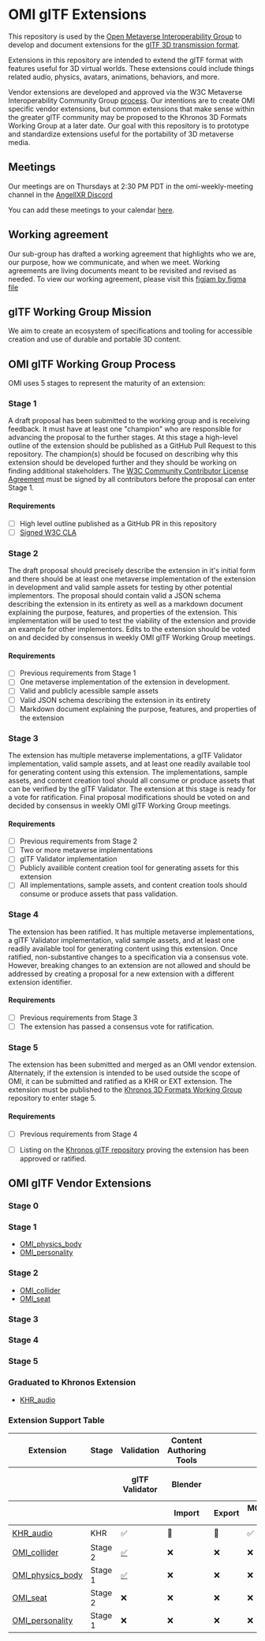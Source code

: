 # OMI glTF Extensions

This repository is used by the [Open Metaverse Interoperability Group](https://github.com/omigroup/OMI) to develop and document extensions for the [glTF 3D transmission format](https://github.com/KhronosGroup/glTF/blob/master/specification/2.0/README.md).

Extensions in this repository are intended to extend the glTF format with features useful for 3D virtual worlds. These extensions could include things related audio, physics, avatars, animations, behaviors, and more.

Vendor extensions are developed and approved via the W3C Metaverse Interoperability Community Group [process](https://github.com/omigroup/OMI/blob/main/PROCESS.md). Our intentions are to create OMI specific vendor extensions, but common extensions that make sense within the greater glTF community may be proposed to the Khronos 3D Formats Working Group at a later date. Our goal with this repository is to prototype and standardize extensions useful for the portability of 3D metaverse media.

## Meetings

Our meetings are on Thursdays at 2:30 PM PDT in the omi-weekly-meeting channel in the [AngellXR Discord](https://discord.gg/NJtT9grz5E)

You can add these meetings to your calendar [here](https://calendar.google.com/calendar/u/1?cid=Y18wZHB1Z2Y5ZjgzZXE0cWVrbWI2b21xYmptZ0Bncm91cC5jYWxlbmRhci5nb29nbGUuY29t).

## Working agreement 

Our sub-group has drafted a working agreement that highlights who we are, our purpose, how we communicate, and when we meet. Working agreements are living documents meant to be revisited and revised as needed. To view our working agreement, please visit this [figjam by figma file](https://www.figma.com/file/ns8eBTPfq330lZR3DfsOvD/OMI-gLTFgroup-WorkingAgreement?node-id=0%3A1)

## glTF Working Group Mission

We aim to create an ecosystem of specifications and tooling for accessible creation and use of durable and portable 3D content.

## OMI glTF Working Group Process

OMI uses 5 stages to represent the maturity of an extension:

### Stage 1

A draft proposal has been submitted to the working group and is receiving feedback. It must have at least one "champion" who are responsible for advancing the proposal to the further stages. At this stage a high-level outline of the extension should be published as a GitHub Pull Request to this repository. The champion(s) should be focused on describing why this extension should be developed further and they should be working on finding additional stakeholders. The [W3C Community Contributor License Agreement](https://www.w3.org/community/about/process/cla/) must be signed by all contributors before the proposal can enter Stage 1.

#### Requirements

- [ ] High level outline published as a GitHub PR in this repository
- [ ] [Signed W3C CLA](https://www.w3.org/community/about/process/cla/)

### Stage 2

The draft proposal should precisely describe the extension in it's initial form and there should be at least one metaverse implementation of the extension in development and valid sample assets for testing by other potential implementors. The proposal should contain valid a JSON schema describing the extension in its entirety as well as a markdown document explaining the purpose, features, and properties of the extension. This implementation will be used to test the viability of the extension and provide an example for other implementors. Edits to the extension should be voted on and decided by consensus in weekly OMI glTF Working Group meetings.

#### Requirements

- [ ] Previous requirements from Stage 1
- [ ] One metaverse implementation of the extension in development.
- [ ] Valid and publicly acessible sample assets
- [ ] Valid JSON schema describing the extension in its entirety
- [ ] Markdown document explaining the purpose, features, and properties of the extension

### Stage 3

The extension has multiple metaverse implementations, a glTF Validator implementation, valid sample assets, and at least one readily available tool for generating content using this extension. The implementations, sample assets, and content creation tool should all consume or produce assets that can be verified by the glTF Validator. The extension at this stage is ready for a vote for ratification. Final proposal modifications should be voted on and decided by consensus in weekly OMI glTF Working Group meetings.


#### Requirements

- [ ] Previous requirements from Stage 2
- [ ] Two or more metaverse implementations
- [ ] glTF Validator implementation
- [ ] Publicly availible content creation tool for generating assets for this extension
- [ ] All implementations, sample assets, and content creation tools should consume or produce assets that pass validation.

### Stage 4

The extension has been ratified. It has multiple metaverse implementations, a glTF Validator implementation, valid sample assets, and at least one readily available tool for generating content using this extension. Once ratified, non-substantive changes to a specification via a consensus vote. However, breaking changes to an extension are not allowed and should be addressed by creating a proposal for a new extension with a different extension identifier.

#### Requirements

- [ ] Previous requirements from Stage 3
- [ ] The extension has passed a consensus vote for ratification.

### Stage 5

The extension has been submitted and merged as an OMI vendor extension. Alternately, if the extension is intended to be used outside the scope of OMI, it can be submitted and ratified as a KHR or EXT extension. The extension must be published to the [Khronos 3D Formats Working Group](https://github.com/KhronosGroup/glTF) repository to enter stage 5.

#### Requirements

- [ ] Previous requirements from Stage 4
- [ ] Listing on the [Khronos glTF repository](https://github.com/KhronosGroup/glTF/tree/main/extensions) proving the extension has been approved or ratified.


## OMI glTF Vendor Extensions

### Stage 0

### Stage 1
- [OMI_physics_body](extensions/2.0/OMI_physics_body/README.md)
- [OMI_personality](extensions/2.0/OMI_personality/README.md)

### Stage 2
- [OMI_collider](extensions/2.0/OMI_collider/README.md)
- [OMI_seat](extensions/2.0/OMI_seat/README.md)

### Stage 3

### Stage 4

### Stage 5

### Graduated to Khronos Extension
- [KHR_audio](https://github.com/KhronosGroup/glTF/pull/2137)

### Extension Support Table

<table>
  <thead>
    <tr>
      <th>Extension</th>
      <th>Stage</th>
      <th>Validation</th>
      <th>Content Authoring Tools</th>
      <th>&nbsp;</th>
      <th>&nbsp;</th>
      <th>Game / Rendering Engines</th>
      <th>&nbsp;</th>
      <th>&nbsp;</th>
      <th>&nbsp;</th>
      <th>&nbsp;</th>
      <th>&nbsp;</th>
      <th>&nbsp;</th>
      <th>&nbsp;</th>
      <th>&nbsp;</th>
      <th>&nbsp;</th>
      <th>Applications / Metaverse Clients</th>
    </tr>
    <tr>
      <th>&nbsp;</th>
      <th>&nbsp;</th>
      <th>glTF Validator</th>
      <th>Blender</th>
      <th>&nbsp;</th>
      <th>omi-gltf-transform</th>
      <th>Three.js</th>
      <th>&nbsp;</th>
      <th>Godot</th>
      <th>&nbsp;</th>
      <th>&nbsp;</th>
      <th>&nbsp;</th>
      <th>Unity</th>
      <th>&nbsp;</th>
      <th>&nbsp;</th>
      <th>&nbsp;</th>
      <th>Third Room</th>
      <th>Three Object Viewer </th>
    </tr>
    <tr>
      <th>&nbsp;</th>
      <th>&nbsp;</th>
      <th>&nbsp;</th>
      <th>Import</th>
      <th>Export</th>
      <th>MOZ_hubs_components -> OMI</th>
      <th>Loader</th>
      <th>Exporter</th>
      <th>Runtime Import</th>
      <th>Runtime Export</th>
      <th>Editor Import</th>
      <th>Editor Export</th>
      <th>Runtime Import</th>
      <th>Runtime Export</th>
      <th>Editor Import</th>
      <th>Editor Export</th>
      <th>&nbsp;</th>
    </tr>
  </thead>
  <tbody>
    <tr>
      <td>
        <a href="https://github.com/KhronosGroup/glTF/pull/2137">
          KHR_audio
        </a>
      </td>
      <td>KHR</td>
      <td>✅</td>
      <td>🚧</td>
      <td>🚧</td>
      <td>✅</td>
      <td>✅</td>
      <td>❌</td>
      <td>❓</td>
      <td>❓</td>
      <td>❓</td>
      <td>❓</td>
      <td>❓</td>
      <td>❓</td>
      <td>❓</td>
      <td>❓</td>
      <td>🚧</td>
      <td>✅</td>
    </tr>
    <tr>
      <td>
        <a href="https://github.com/omigroup/gltf-extensions/tree/main/extensions/2.0/OMI_collider">
          OMI_collider
        </a>
      </td>
      <td>Stage 2</td>
      <td><a href="https://github.com/KhronosGroup/glTF-Validator/pull/202">✅</a></td>
      <td>❌</td>
      <td>❌</td>
      <td>❌</td>
      <td>❌</td>
      <td>❌</td>
      <td><a href="https://github.com/godotengine/godot/pull/69266">✅</a></td>
      <td><a href="https://github.com/godotengine/godot/pull/69266">✅</a></td>
      <td><a href="https://github.com/godotengine/godot/pull/69266">✅</a></td>
      <td><a href="https://github.com/godotengine/godot/pull/69266">✅</a></td>
      <td>❌</td>
      <td>❌</td>
      <td>❌</td>
      <td>❌</td>
      <td><a href="https://github.com/matrix-org/thirdroom-unity-exporter/blob/main/Runtime/Scripts/OMI_collider/OMI_ColliderExtension.cs">🚧</a></td>
    </tr>
    <tr>
      <td>
        <a href="https://github.com/omigroup/gltf-extensions/tree/main/extensions/2.0/OMI_physics_body">
          OMI_physics_body
        </a>
      </td>
      <td>Stage 1</td>
      <td><a href="https://github.com/aaronfranke/glTF-Validator/tree/omi_physics_body">✅</a></td>
      <td>❌</td>
      <td>❌</td>
      <td>❌</td>
      <td>❌</td>
      <td>❌</td>
      <td><a href="https://github.com/godotengine/godot/pull/69266">✅</a></td>
      <td><a href="https://github.com/godotengine/godot/pull/69266">✅</a></td>
      <td><a href="https://github.com/godotengine/godot/pull/69266">✅</a></td>
      <td><a href="https://github.com/godotengine/godot/pull/69266">✅</a></td>
      <td>❌</td>
      <td>❌</td>
      <td>❌</td>
      <td>❌</td>
      <td>❌</td>
    </tr>
    <tr>
      <td>
        <a href="https://github.com/omigroup/gltf-extensions/tree/main/extensions/2.0/OMI_seat">
          OMI_seat
        </a>
      </td>
      <td>Stage 2</td>
      <td>❌</td>
      <td>❌</td>
      <td>❌</td>
      <td>❌</td>
      <td>❌</td>
      <td>❌</td>
      <td>🚧</td>
      <td>❌</td>
      <td>🚧</td>
      <td>❌</td>
      <td>❌</td>
      <td>❌</td>
      <td>❌</td>
      <td>❌</td>
      <td>❌</td>
    </tr>
    <tr>
      <td>
        <a href="https://github.com/omigroup/gltf-extensions/tree/main/extensions/2.0/OMI_personality">
          OMI_personality
        </a>
      </td>
      <td>Stage 1</td>
      <td>❌</td>
      <td>❌</td>
      <td>❌</td>
      <td>❌</td>
      <td>❌</td>
      <td>❌</td>
      <td>❌</td>
      <td>❌</td>
      <td>❌</td>
      <td>❌</td>
      <td>❌</td>
      <td>❌</td>
      <td>❌</td>
      <td>❌</td>
      <td>❌</td>
    </tr>
  </tbody>
</table>
